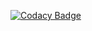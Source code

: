 
[![Codacy Badge](https://api.codacy.com/project/badge/Grade/c70ddbdfa67b465a802d23d03a20129a)](https://app.codacy.com/gh/AVINASH-P-1912/M2_Disco-LEDs?utm_source=github.com&utm_medium=referral&utm_content=AVINASH-P-1912/M2_Disco-LEDs&utm_campaign=Badge_Grade_Settings)

